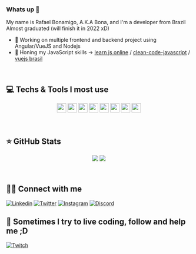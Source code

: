 ### Whats up 👋
My name is Rafael Bonamigo, A.K.A Bona, and I'm a developer from Brazil<br>
Almost graduated (will finish it in 2022 xD)
- 🔭 Working on multiple frontend and backend project using Angular/VueJS and Nodejs
- 🌱 Honing my JavaScript skills -> 
<a href="https://learnjavascript.online/app.html">learn js online</a> / 
<a href="https://github.com/ryanmcdermott/clean-code-javascript#objects-and-data-structures">clean-code-javascript</a> /
<a href="https://treinamento.vuejsbrasil.org/">vuejs brasil</a>

<br>

## 💻 Techs & Tools I most use

<p align="center">
<img src="https://img.shields.io/badge/javascript-%23F7DF1E.svg?&style=for-the-badge&logo=javascript&logoColor=black" height="25"/>
<img src="https://img.shields.io/badge/typescript%20-%23007ACC.svg?&style=for-the-badge&logo=typescript&logoColor=white" height="25"/>
<img src="https://img.shields.io/badge/node.js%20-%2343853D.svg?&style=for-the-badge&logo=node.js&logoColor=white" height="25"/>
<img src="https://img.shields.io/badge/express.js%20-%23404d59.svg?&style=for-the-badge" height="25"/>
<img src="https://img.shields.io/badge/vuejs%20-%2335495e.svg?&style=for-the-badge&logo=vue.js&logoColor=%234FC08D" height="25"/>
<img src="https://img.shields.io/badge/angular%20-%23DD0031.svg?&style=for-the-badge&logo=angular&logoColor=white" height="25"/>
<img src="https://img.shields.io/badge/bootstrap%20-%23563D7C.svg?&style=for-the-badge&logo=bootstrap&logoColor=white" height="25"/>
<img src="https://img.shields.io/badge/MySQL-00000F?style=for-the-badge&logo=mysql&logoColor=white" height="25"/>
</p>
<br>

## ⭐ GitHub Stats

<p align = "center">
  <img src = "https://github-readme-stats.vercel.app/api?username=bonamigor&show_icons=true&theme=tokyonight&line_height=27">
  <img src = "https://github-readme-stats.vercel.app/api/top-langs/?username=bonamigor&hide=css,java,html&theme=tokyonight">
</p>
<br>

## 👨👩 Connect with me

[![Linkedin](https://img.shields.io/badge/linkedin-%230077B5.svg?&style=for-the-badge&logo=linkedin&logoColor=white)](https://www.linkedin.com/in/rafael-bonamigo-0343901a1)
[![Twitter](https://img.shields.io/badge/twitter-%231DA1F2.svg?&style=for-the-badge&logo=twitter&logoColor=white)](https://twitter.com/bonamigor)
[![Instagram](https://img.shields.io/badge/Instagram-E4405F?style=for-the-badge&logo=instagram&logoColor=white)](https://www.instagram.com/b0namigo/)
[![Discord](https://img.shields.io/badge/Discord-7289DA?style=for-the-badge&logo=discord&logoColor=white)](https://discord.gg/RTtcbRNEeB)
<br>

## 🔴 Sometimes I try to live coding, follow and help me ;D

[![Twitch](https://img.shields.io/badge/twitch-%239146FF.svg?&style=for-the-badge&logo=twitch&logoColor=white)](https://www.twitch.tv/bonamigor)
<br>
<br>
